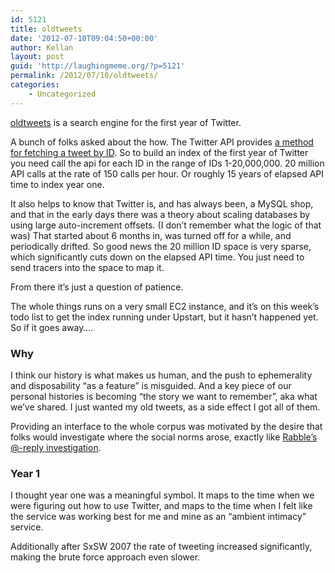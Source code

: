 ```yaml
---
id: 5121
title: oldtweets
date: '2012-07-10T09:04:50+00:00'
author: Kellan
layout: post
guid: 'http://laughingmeme.org/?p=5121'
permalink: /2012/07/10/oldtweets/
categories:
    - Uncategorized
---
```


[oldtweets](http://kellan.io/oldtweets) is a search engine for the first year of Twitter.

A bunch of folks asked about the how. The Twitter API provides [a method for fetching a tweet by ID](http://api.twitter.com/1/statuses/show/20.json). So to build an index of the first year of Twitter you need call the api for each ID in the range of IDs 1-20,000,000. 20 million API calls at the rate of 150 calls per hour. Or roughly 15 years of elapsed API time to index year one.

It also helps to know that Twitter is, and has always been, a MySQL shop, and that in the early days there was a theory about scaling databases by using large auto-increment offsets. (I don’t remember what the logic of that was) That started about 6 months in, was turned off for a while, and periodically drifted. So good news the 20 million ID space is very sparse, which significantly cuts down on the elapsed API time. You just need to send tracers into the space to map it.

From there it’s just a question of patience.

The whole things runs on a very small EC2 instance, and it’s on this week’s todo list to get the index running under Upstart, but it hasn’t happened yet. So if it goes away….

### Why

I think our history is what makes us human, and the push to ephemerality and disposability “as a feature” is misguided. And a key piece of our personal histories is becoming “the story we want to remember”, aka what we’ve shared. I just wanted my old tweets, as a side effect I got all of them.

Providing an interface to the whole corpus was motivated by the desire that folks would investigate where the social norms arose, exactly like [Rabble’s @-reply investigation](http://anarchogeek.com/2012/07/09/origin-of-the-reply-digging-through-twitters-history/).

### Year 1

I thought year one was a meaningful symbol. It maps to the time when we were figuring out how to use Twitter, and maps to the time when I felt like the service was working best for me and mine as an “ambient intimacy” service.

Additionally after SxSW 2007 the rate of tweeting increased significantly, making the brute force approach even slower.